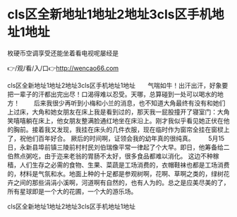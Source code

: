 # cls区全新地址1地址2地址3cls区手机地址1地址
枚硬币空调享受还能坐着看电视呢屡经是

👉/观/看/入/口👉http://wencao66.com

cls区全新地址1地址2地址3cls区手机地址1地址　　气喘如牛！出汗出汗，好象要把一辈子的汗都出完出尽！口渴得难以忍受。天哪，总算碰到一处可以喝水的地方！
　　后来我很少再听到小梅和小兰的消息，也不知道大角最终有没有和她们上过床，大角和她女朋友在床上我是看到过的，那天我一屁股撞开了寝室门：大角笑嘻嘻躺在床上，他女朋友整满脸通红地坐在床沿上。刚才我似乎看见她正伏在他的胸前。接着我又发现，我挂在床头的几件衣服，现在临时作为窗帘全挂在窗棂上了，祝他们百年好合。
厥后的时间啊，证领会我的幼年真的很纯真。
　　5月15日，永新县埠前镇三陵前村村民刘伯瑞像平常一律起了个大早。即日，他筹备给二伯熬点粥吃，由于迩来老翁的胃肠不太好，很多食品都难以消化。
这边不种稼穑，人们生存之必需的食物、生果、菜蔬是工场消费的，衣帽鞋袜也都是工场消费的，材料是气氛和水。地面上种的十足都是参观树啊，花啊、草啊之类的，绿树花卉之间的那些涓涓小溪啊，河道啊有自然的，也有人为的。总之是应美尽美的了，所有星球即是一个大的花圃，一个大的游乐场。

cls区全新地址1地址2地址3cls区手机地址1地址
